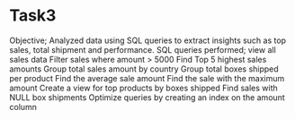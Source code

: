 # Task3
Objective;
Analyzed data using SQL queries to extract insights such as top sales, total shipment and performance.
SQL queries performed;
view all sales data
Filter sales where amount > 5000
Find Top 5 highest sales amounts
Group total sales amount by country
Group total boxes shipped per product
Find the average sale amount
Find the sale with the maximum amount
Create a view for top products by boxes shipped
Find sales with NULL box shipments
Optimize queries by creating an index on the amount column
